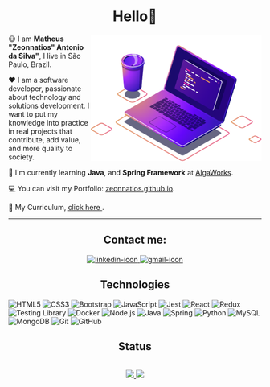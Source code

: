 <h1 align="center">Hello👋</h1>

<img src="imagens/computer-illustration.png" width="340px" align="right" />
  <p> 😃 I am <b>Matheus "Zeonnatios" Antonio da Silva"</b>, I live in São Paulo, Brazil. </p>
  <p> ❤️ I am a software developer, passionate about technology and solutions development. I want to put my knowledge into practice in real projects that contribute, add value, and more quality to society. </p>
  <p> 🚀 I'm currently learning <b>Java</b>, and <b>Spring Framework</b> at <a href="https://www.algaworks.com/" target="_blank">AlgaWorks</a>.</p>
  <p> 💻 You can visit my Portfolio: <a href="https://zeonnatios.github.io/" target="_blank">zeonnatios.github.io</a>.</p>
  <p> 📜 My Curriculum, <a href="https://gitconnected.com/zeonnatios/resume" target="_blank">  click here  </a>.</p>
  
<hr>

<h2 align="center">Contact me: </h2>

<div align="center">
  <a href="https://www.linkedin.com/in/matheusantoniosilva/" target="_blank" > 
    <img src="https://img.shields.io/badge/LinkedIn-0077B5?style=for-the-badge&logo=linkedin&logoColor=white" alt="linkedin-icon" /> 
  </a>
  <a href="mailto:matheusantonio232@gmail.com" target="_blank" >
    <img src="https://img.shields.io/badge/Gmail-D14836?style=for-the-badge&logo=gmail&logoColor=white" alt="gmail-icon" />
  </a>
</div>


<h2 align="center">Technologies</h2>


![HTML5](https://img.shields.io/badge/HTML5-E34F26?style=for-the-badge&logo=html5&logoColor=white)
![CSS3](https://img.shields.io/badge/CSS3-1572B6?style=for-the-badge&logo=css3&logoColor=white)
![Bootstrap](https://img.shields.io/badge/Bootstrap-563D7C?style=for-the-badge&logo=bootstrap&logoColor=white)
![JavaScript](https://img.shields.io/badge/JavaScript-F7DF1E?style=for-the-badge&logo=javascript&logoColor=black)
![Jest](https://img.shields.io/badge/Jest-323330?style=for-the-badge&logo=Jest&logoColor=white)
![React](https://img.shields.io/badge/React-20232A?style=for-the-badge&logo=react&logoColor=61DAFB)
![Redux](https://img.shields.io/badge/Redux-593D88?style=for-the-badge&logo=redux&logoColor=white)
![Testing Library](https://img.shields.io/badge/testing%20library-323330?style=for-the-badge&logo=testing-library&logoColor=red)
![Docker](https://img.shields.io/badge/Docker-2496ED?style=for-the-badge&logo=docker&logoColor=white)
![Node.js](https://img.shields.io/badge/Node.js-43853D?style=for-the-badge&logo=node.js&logoColor=white)
![Java](https://img.shields.io/badge/Java-ED8B00?style=for-the-badge&logo=java&logoColor=white)
![Spring](https://img.shields.io/badge/Spring-6DB33F?style=for-the-badge&logo=spring&logoColor=white)
![Python](https://img.shields.io/badge/Python-3776AB?style=for-the-badge&logo=python&logoColor=white)
![MySQL](https://img.shields.io/badge/MySQL-00000F?style=for-the-badge&logo=mysql&logoColor=white)
![MongoDB](https://img.shields.io/badge/MongoDB-4EA94B?style=for-the-badge&logo=mongodb&logoColor=white)
![Git](https://img.shields.io/badge/GIT-E44C30?style=for-the-badge&logo=git&logoColor=white)
![GitHub](https://img.shields.io/badge/GitHub-100000?style=for-the-badge&logo=github&logoColor=white)


<h2 align="center">Status</h2>
&nbsp;
 <div align="center">
  <a href="https://github.com/Zeonnatios">
  <img height="180rem" src="https://github-readme-stats.vercel.app/api?username=zeonnatios&show_icons=true&theme=tokyonight&include_all_commits=true&count_private=true"/>
  <img height="180rem" src="https://github-readme-stats.vercel.app/api/top-langs/?username=zeonnatios&layout=compact&langs_count=7&theme=tokyonight"/>
</div>
